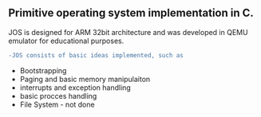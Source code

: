 ## Primitive operating system implementation in C.

 JOS is designed for ARM 32bit architecture and was developed in QEMU emulator for educational purposes. 
 
 ```diff
-JOS consists of basic ideas implemented, such as 
 ```

- Bootstrapping
- Paging and basic memory manipulaiton  
- interrupts and exception handling  
- basic procces handling  
- File System - not done  
